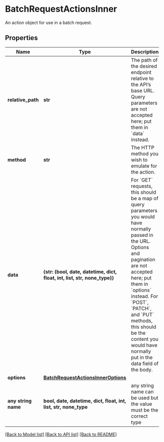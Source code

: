 # BatchRequestActionsInner

An action object for use in a batch request.

## Properties
Name | Type | Description | Notes
------------ | ------------- | ------------- | -------------
**relative_path** | **str** | The path of the desired endpoint relative to the API’s base URL. Query parameters are not accepted here; put them in &#x60;data&#x60; instead. | 
**method** | **str** | The HTTP method you wish to emulate for the action. | 
**data** | **{str: (bool, date, datetime, dict, float, int, list, str, none_type)}** | For &#x60;GET&#x60; requests, this should be a map of query parameters you would have normally passed in the URL. Options and pagination are not accepted here; put them in &#x60;options&#x60; instead. For &#x60;POST&#x60;, &#x60;PATCH&#x60;, and &#x60;PUT&#x60; methods, this should be the content you would have normally put in the data field of the body. | [optional] 
**options** | [**BatchRequestActionsInnerOptions**](BatchRequestActionsInnerOptions.md) |  | [optional] 
**any string name** | **bool, date, datetime, dict, float, int, list, str, none_type** | any string name can be used but the value must be the correct type | [optional]

[[Back to Model list]](../README.md#documentation-for-models) [[Back to API list]](../README.md#documentation-for-api-endpoints) [[Back to README]](../README.md)


